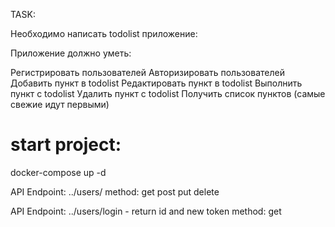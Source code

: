 TASK:

Необходимо написать todolist приложение:

Приложение должно уметь:

Регистрировать пользователей
Авторизировать пользователей
Добавить пункт в todolist
Редактировать пункт в todolist
Выполнить пункт с todolist
Удалить пункт с todolist
Получить список пунктов (самые свежие идут первыми)


# start project:
docker-compose up -d

API Endpoint: ../users/
method: get post put delete

API Endpoint: ../users/login - return id and new token
method: get


